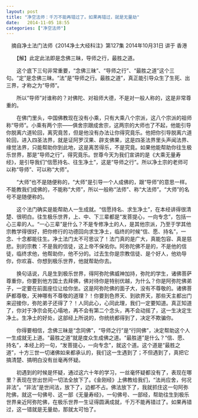 ```yaml
---
layout: post
title: "净空法师：千万不能再错过了。如果再错过，就是无量劫"
date:   2014-11-05 18:55
categories: ["净空法师"]
---
```


　摘自净土法门法师《2014净土大经科注》第127集 2014年10月31日 讲于 香港

　　【解】此定此法即是念佛三昧，导师之行，最胜之道。

　　这个底下三句非常重要，“念佛三昧”、“导师之行”、“最胜之道”这个三句。“定”是念佛三昧。“法”是“导师之行。最胜之道”，真正能引导众生了生死、出三界，才称之为“导师”。

　　所以“导师”对谁称的？对佛陀、对祖师大德，不是对一般人称的，这是非常尊重的。

　　在佛门里头，中国佛教现在没有小乘，只有大乘八个宗派，这八个宗派的祖师称“导师”。小乘有两个宗——俱舍宗跟成舍宗，这两宗的大师也了不起，他能引导你脱离六道轮回，离究竟苦，但是他没有办法让你得究竟乐。他把你引导脱离六道轮回，进入四圣法界，就是证阿罗汉果、辟支佛果，这是四圣法界里头声闻法界、缘觉法界，只能帮助你到此地，这是离苦得乐，不是究竟。如果他能帮助你往生极乐世界，那是“导师之行”，得究竟乐。世尊今天为我们宣讲的是《大乘无量寿经》，是引导我们“信愿持名、往生净土”，这是“导师之行”。所以净土宗的老师可以称“导师”、可以称“大师”。

　　“大师”也不是随便称的，“大师”是引导一个人成佛的，跟“导师”的意思一样。不能教我们成佛的，不能称“大师”，所以一般称“法师”、称“大法师”。“大师”的名号不是随便称的。

　　这个法门确实是能帮助人一生成就。“信愿持名、求生净土”，在本经讲得很清楚、很明白。往生极乐世界，上、中、下三辈都是“发菩提心，一向专念”，包括一心三辈的人。“一心三辈”是什么？不是专修净土的人，是其他宗派，乃至于学其他宗教学得很好，把你修行的功德回向求生净土，临终的时候“信、愿、持名”，一念、十念都能往生。净土法门太不可思议了！法门真的是广大，真能包容、真是慈悲。别的宗教：不是我的信徒，这上帝不保佑你。阿弥陀佛不是的，不是他的信徒，临终求他，他帮助你，他不分的。过去生你是宗教信徒、是个好人，他劝导你，你欢喜、你想到极乐世界，他就帮助你去。

　　换句话说，凡是生到极乐世界，得阿弥陀佛威神加持，弥陀的学生，诸佛菩萨尊重你，你要到他方国土去拜佛，佛对待你是特别优越，为什么？你是阿弥陀佛弟子，一定要在前面座位让给你坐。这是阿弥陀佛的面子大，没有不尊敬的。诸佛菩萨都尊敬，天神哪有不尊敬的道理？！你要到色界天、到欲界天，那些天主都出门来迎接你，弥陀弟子还得了？！人同此心，心同此理，我们一定要知道。真正知道了，你对于净宗会死心塌地，再不会有第二个念头，再不会动摇了，这一生决定生净土。生净土的好处，这部经上所说的，你统统都得到了，决定不欺骗你。

　　你得要相信，念佛三昧是“念同佛”，“导师之行”是“行同佛”，决定帮助这个人一生成就无上道。“最胜之道”就是度众生成佛之道。“最胜道”是什么？“信、愿、持名”，本经上的一句，“发菩提心，一向专念”，就这个道。这个道是“最胜之道”，十方三世一切诸佛如来都承认的，我们这一生遇到了；不但遇到了，真把它搞清楚、搞明白没有丝毫再怀疑。

　　初遇到的时候是怀疑，通过这六十年的学习，一丝毫怀疑都没有了，表现在哪里？表现在世出世间一切法全放下了。《金刚经》上佛教给我们，“法尚应舍，何况非法”。“非法”是世间法，放下了，边都不占。佛法放下了，我就抓住这一句阿弥陀佛，就这一句佛号、这一部《无量寿经》，一句佛号、一部经，帮助往生到极乐世界亲近阿弥陀佛，在极乐世界一生证得圆满成就，千万不能再错过了。如果再错过，这一错就是无量劫，那就太可怕了。
